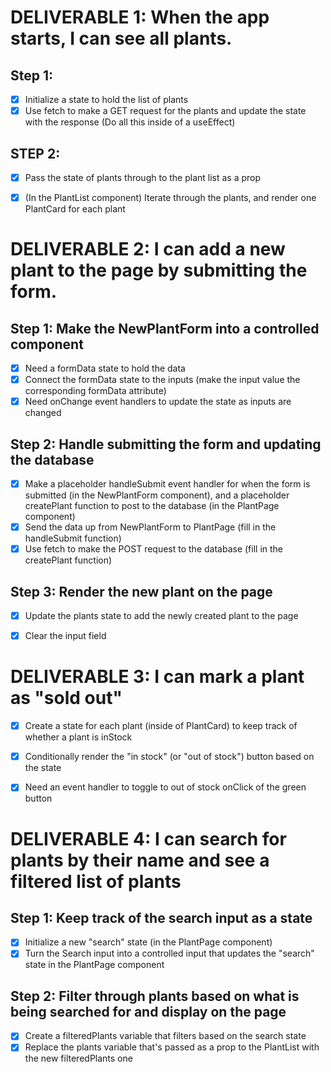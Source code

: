 # DELIVERABLE 1: When the app starts, I can see all plants.

## Step 1:
  - [x] Initialize a state to hold the list of plants
  - [x] Use fetch to make a GET request for the plants and update the state with the response
        (Do all this inside of a useEffect)
## STEP 2:
  - [x] Pass the state of plants through to the plant list as a prop
  - [x] (In the PlantList component) Iterate through the plants, and render one PlantCard for each plant


# DELIVERABLE 2: I can add a new plant to the page by submitting the form.

## Step 1: Make the NewPlantForm into a controlled component
  - [x] Need a formData state to hold the data
  - [x] Connect the formData state to the inputs (make the input value the corresponding formData attribute)
  - [x] Need onChange event handlers to update the state as inputs are changed

## Step 2: Handle submitting the form and updating the database
  - [x] Make a placeholder handleSubmit event handler for when the form is submitted (in the NewPlantForm component), and a placeholder createPlant function to post to the database (in the PlantPage component)
  - [x] Send the data up from NewPlantForm to PlantPage (fill in the handleSubmit function)
  - [x] Use fetch to make the POST request to the database (fill in the createPlant function)
## Step 3: Render the new plant on the page
  - [x] Update the plants state to add the newly created plant to the page
  - [x] Clear the input field


# DELIVERABLE 3: I can mark a plant as "sold out"
  - [x] Create a state for each plant (inside of PlantCard) to keep track of whether a plant is inStock
  - [x] Conditionally render the "in stock" (or "out of stock") button based on the state
  - [x] Need an event handler to toggle to out of stock onClick of the green button


# DELIVERABLE 4: I can search for plants by their name and see a filtered list of plants

## Step 1: Keep track of the search input as a state
  - [x] Initialize a new "search" state (in the PlantPage component)
  - [x] Turn the Search input into a controlled input that updates the "search" state in the PlantPage component

## Step 2: Filter through plants based on what is being searched for and display on the page
  - [x] Create a filteredPlants variable that filters based on the search state
  - [x] Replace the plants variable that's passed as a prop to the PlantList with the new filteredPlants one